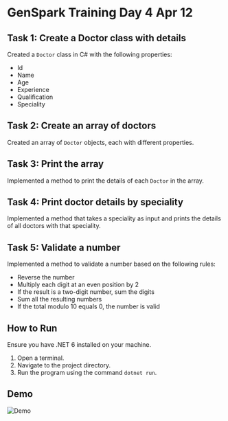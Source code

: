 # GenSpark Training Day 4 Apr 12

## Task 1: Create a Doctor class with details

Created a `Doctor` class in C# with the following properties:
- Id
- Name
- Age
- Experience
- Qualification
- Speciality

## Task 2: Create an array of doctors

Created an array of `Doctor` objects, each with different properties.

## Task 3: Print the array

Implemented a method to print the details of each `Doctor` in the array.

## Task 4: Print doctor details by speciality

Implemented a method that takes a speciality as input and prints the details of all doctors with that speciality.

## Task 5: Validate a number

Implemented a method to validate a number based on the following rules:
- Reverse the number
- Multiply each digit at an even position by 2
- If the result is a two-digit number, sum the digits
- Sum all the resulting numbers
- If the total modulo 10 equals 0, the number is valid

## How to Run

Ensure you have .NET 6 installed on your machine. 

1. Open a terminal.
2. Navigate to the project directory.
3. Run the program using the command `dotnet run`.

## Demo
![Demo]()